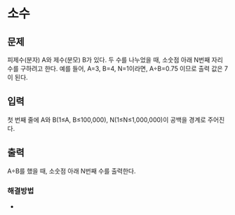 # 소수

## 문제

피제수(분자) A와 제수(분모) B가 있다. 두 수를 나누었을 때, 소숫점 아래 N번째 자리수를 구하려고 한다. 예를 들어, A=3, B=4, N=1이라면, A÷B=0.75 이므로 출력 값은 7이 된다.

## 입력

첫 번째 줄에 A와 B(1≤A, B≤100,000), N(1≤N≤1,000,000)이 공백을 경계로 주어진다.

## 출력

A÷B를 했을 때, 소숫점 아래 N번째 수를 출력한다.

### 해결방법

- 